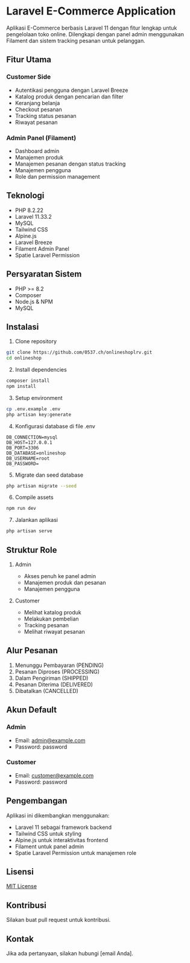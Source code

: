 # Laravel E-Commerce Application

Aplikasi E-Commerce berbasis Laravel 11 dengan fitur lengkap untuk pengelolaan toko online. Dilengkapi dengan panel admin menggunakan Filament dan sistem tracking pesanan untuk pelanggan.

## Fitur Utama

### Customer Side
- Autentikasi pengguna dengan Laravel Breeze
- Katalog produk dengan pencarian dan filter
- Keranjang belanja
- Checkout pesanan
- Tracking status pesanan
- Riwayat pesanan

### Admin Panel (Filament)
- Dashboard admin
- Manajemen produk
- Manajemen pesanan dengan status tracking
- Manajemen pengguna
- Role dan permission management

## Teknologi

- PHP 8.2.22
- Laravel 11.33.2
- MySQL
- Tailwind CSS
- Alpine.js
- Laravel Breeze
- Filament Admin Panel
- Spatie Laravel Permission

## Persyaratan Sistem

- PHP >= 8.2
- Composer
- Node.js & NPM
- MySQL

## Instalasi

1. Clone repository
```bash
git clone https://github.com/0537.ch/onlineshoplrv.git
cd onlineshop
```

2. Install dependencies
```bash
composer install
npm install
```

3. Setup environment
```bash
cp .env.example .env
php artisan key:generate
```

4. Konfigurasi database di file .env
```
DB_CONNECTION=mysql
DB_HOST=127.0.0.1
DB_PORT=3306
DB_DATABASE=onlineshop
DB_USERNAME=root
DB_PASSWORD=
```

5. Migrate dan seed database
```bash
php artisan migrate --seed
```

6. Compile assets
```bash
npm run dev
```

7. Jalankan aplikasi
```bash
php artisan serve
```

## Struktur Role

1. Admin
   - Akses penuh ke panel admin
   - Manajemen produk dan pesanan
   - Manajemen pengguna

2. Customer
   - Melihat katalog produk
   - Melakukan pembelian
   - Tracking pesanan
   - Melihat riwayat pesanan

## Alur Pesanan

1. Menunggu Pembayaran (PENDING)
2. Pesanan Diproses (PROCESSING)
3. Dalam Pengiriman (SHIPPED)
4. Pesanan Diterima (DELIVERED)
5. Dibatalkan (CANCELLED)

## Akun Default

### Admin
- Email: admin@example.com
- Password: password

### Customer
- Email: customer@example.com
- Password: password

## Pengembangan

Aplikasi ini dikembangkan menggunakan:
- Laravel 11 sebagai framework backend
- Tailwind CSS untuk styling
- Alpine.js untuk interaktivitas frontend
- Filament untuk panel admin
- Spatie Laravel Permission untuk manajemen role

## Lisensi

[MIT License](LICENSE.md)

## Kontribusi

Silakan buat pull request untuk kontribusi.

## Kontak

Jika ada pertanyaan, silakan hubungi [email Anda].
